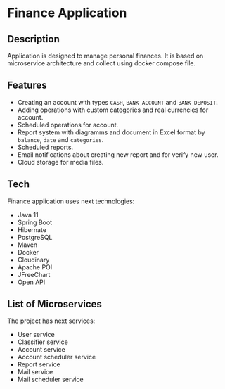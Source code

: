 # Finance Application
## Description
Application is designed to manage personal finances. It is based on microservice architecture and collect using docker compose file.

## Features
- Creating an account with types ```CASH```, ```BANK_ACCOUNT``` and ```BANK_DEPOSIT```.
- Adding operations with custom categories and real currencies for account.
- Scheduled operations for account.
- Report system with diagramms and document in Excel format by ```balance```, ```date``` and ```categories```.
- Scheduled reports.
- Email notifications about creating new report and for verify new user.
- Cloud storage for media files.

## Tech
Finance application uses next technologies:
- Java 11
- Spring Boot
- Hibernate
- PostgreSQL
- Maven
- Docker
- Cloudinary
- Apache POI
- JFreeChart
- Open API

## List of Microservices
The project has next services:
- User service
- Classifier service
- Account service
- Account scheduler service
- Report service
- Mail service
- Mail scheduler service